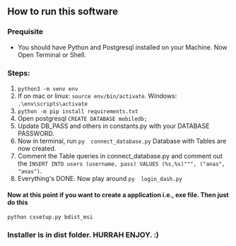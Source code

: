 ## How to run this software

### Prequisite
* You should have Python and Postgresql installed on your Machine.
Now Open Terminal or Shell.

### Steps:
1. ```python3 -m venv env```
2. If on mac or linux: ```source env/bin/activate```. Windows: ```.\env\scripts\activate```
3. ``` python -m pip install requirements.txt ```
4. Open postgresql ```CREATE DATABASE mobiledb;```
5. Update DB_PASS and others in constants.py with your DATABASE PASSWORD.
6. Now in terminal, run ```py  connect_database.py```
Database with Tables are now created.
7. Comment the Table queries in connect_database.py and comment out the ```INSERT INTO users (username, pass) VALUES (%s,%s)""", ("anas", "anas")```. 
8. Everything's DONE. Now play around  ```py  login_dash.py```

#### Now at this point if you want to create a application i.e., exe file. Then just do this
```
python cxsetup.py bdist_msi
```

###  Installer is in dist folder. HURRAH ENJOY. :)